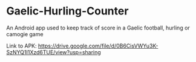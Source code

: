 # Gaelic-Hurling-Counter
An Android app used to keep track of score in a Gaelic football, hurling or camogie game

Link to APK: https://drive.google.com/file/d/0B6CisVWYu3K-SzNYQ1I1Xzd6TUE/view?usp=sharing

